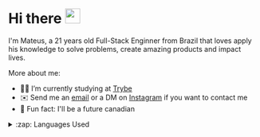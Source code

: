<h1>Hi there <img src="https://raw.githubusercontent.com/kaueMarques/kaueMarques/master/hi.gif" width="30px"></h1>
<p>I'm Mateus, a 21 years old Full-Stack Enginner from Brazil that loves apply his knowledge to solve problems, create amazing products and impact lives.</p>

More about me:
- 👨‍💻 I’m currently studying at [Trybe](https://github.com/tryber)
- ✉️ Send me an [email](mailto:mtauws@gmail.com) or a DM on [Instagram](https://www.instagram.com/mateusalen_/) if you want to contact me 
- 🍁 Fun fact: I'll be a future canadian

<details>
  <summary>:zap: Languages Used</summary>
  <img src="https://github-readme-stats.vercel.app/api/top-langs/?username=mateus2a&layout=compact&bg_color=ffffff&text_color=333333">
</details>



